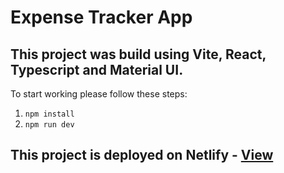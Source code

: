 # Expense Tracker App

## This project was build using Vite, React, Typescript and Material UI.
To start working please follow these steps:
1. `npm install`
2. `npm run dev`

## This project is deployed on Netlify - [View](https://expense-tracker-freysoft.netlify.app/)
